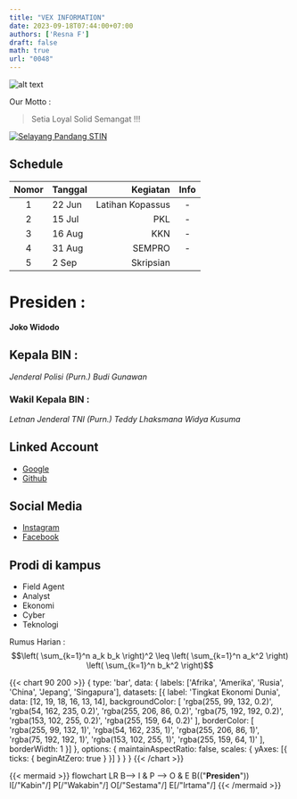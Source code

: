 ```yaml
---
title: "VEX INFORMATION"
date: 2023-09-18T07:44:00+07:00
authors: ['Resna F']
draft: false
math: true
url: "0048"
---
```


![alt text](https://encrypted-tbn0.gstatic.com/images?q=tbn:ANd9GcS6GDHyFN88s4MOl9TSPBkU4KhOSRj5pchcvA&usqp=CAU) 

Our Motto :
> Setia Loyal Solid Semangat !!!

[![Selayang Pandang STIN](https://www.google.com/url?sa=i&url=https%3A%2F%2Fparboaboa.com%2Fsekolah-tinggi-intelijen-negara&psig=AOvVaw3ncedC4dBFT5j3vjirVNzc&ust=1695113419036000&source=images&cd=vfe&opi=89978449&ved=0CBAQjRxqFwoTCNDD4Nnjs4EDFQAAAAAdAAAAABAE)](https://youtu.be/npr6hITUklw?si=-m4uNa6Q3_ptrvo2)


## Schedule 
Nomor | Tanggal | Kegiatan | Info
:-: | :- | -: | :-:
1 | 22 Jun | Latihan Kopassus | -
2 | 15 Jul | PKL | -
3 | 16 Aug | KKN | -
4 | 31 Aug | SEMPRO | -
5 | 2 Sep | Skripsian |

# Presiden :
**Joko Widodo**

## Kepala BIN :
_Jenderal Polisi (Purn.) Budi Gunawan_

### Wakil Kepala BIN :
_Letnan Jenderal TNI (Purn.) Teddy Lhaksmana Widya Kusuma_


## Linked Account
+ [Google](https://www.google.com/)
+ [Github](https://github.com)

## Social Media
+ [Instagram](https://www.instagram.com/)
+ [Facebook](https://www.facebook.com/)

## Prodi di kampus
* Field Agent
* Analyst
* Ekonomi
* Cyber
* Teknologi

Rumus Harian : 
$$\left( \sum_{k=1}^n a_k b_k \right)^2 \leq \left( \sum_{k=1}^n a_k^2 \right) \left( \sum_{k=1}^n b_k^2 \right)$$




{{< chart 90 200 >}}
{
    type: 'bar',
    data: {
        labels: ['Afrika', 'Amerika', 'Rusia', 'China', 'Jepang', 'Singapura'],
        datasets: [{
            label: 'Tingkat Ekonomi Dunia',
            data: [12, 19, 18, 16, 13, 14],
            backgroundColor: [
                'rgba(255, 99, 132, 0.2)',
                'rgba(54, 162, 235, 0.2)',
                'rgba(255, 206, 86, 0.2)',
                'rgba(75, 192, 192, 0.2)',
                'rgba(153, 102, 255, 0.2)',
                'rgba(255, 159, 64, 0.2)'
            ],
            borderColor: [
                'rgba(255, 99, 132, 1)',
                'rgba(54, 162, 235, 1)',
                'rgba(255, 206, 86, 1)',
                'rgba(75, 192, 192, 1)',
                'rgba(153, 102, 255, 1)',
                'rgba(255, 159, 64, 1)'
            ],
            borderWidth: 1
        }]
    },
    options: {
        maintainAspectRatio: false,
        scales: {
            yAxes: [{
                ticks: {
                    beginAtZero: true
                }
            }]
        }
    }
}
{{< /chart >}}

{{< mermaid >}}
flowchart LR
  B--> I & P --> O & E
  B(("<b>Presiden</b>"))
  I[/"Kabin"/]
  P[/"Wakabin"/]
  O[/"Sestama"/]
  E[/"Irtama"/]
{{< /mermaid >}}
